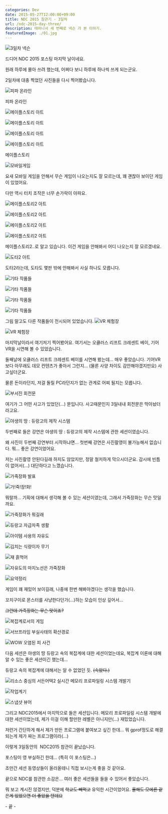 ```yaml
---
categories: Dev
date: 2015-05-27T12:00:00+09:00
title: NDC 2015 참관기 - 3일차
url: /ndc-2015-day-three/
description: 태어나서 세 번째로 넥슨 가 본 이야기.
featuredImage: ./01.jpg
---
```


![3일차 넥슨](01.jpg)

드디어 NDC 2015 포스팅 마지막 날이네요.

원래 하루에 몰아 쓰려 했는데, 어쩌다 보니 하루에 하나씩 쓰게 되는군요.

2일차에 대충 찍었던 사진들을 다시 찍어봤습니다.

![피파 온라인](02.jpg)

피파 온라인

![메이플스토리 아트](03.jpg)

![메이플스토리 아트](04.jpg)

![메이플스토리 아트](05.jpg)

![메이플스토리 아트](06.jpg)

메이플스토리

![모바일게임](07.jpg)

요새 모바일 게임을 안해서 무슨 게임이 나오는지도 잘 모르는데, 꽤 괜찮아 보이던 게임이 있었어요.

다만 역시 터치 조작은 너무 손가락이 아파요.

![메이플스토리2 아트](08.jpg)

![메이플스토리2 아트](09.jpg)

![메이플스토리2 아트](10.jpg)

![메이플스토리2 아트](11.jpg)

메이플스토리2..로 알고 있습니다. 이건 게임을 안해봐서 어디 나오는지 잘 모르겠네요.

![도타2 아트](12.jpg)

도타2라는데, 도타도 몇판 밖에 안해봐서 사실 하나도 모릅니다.

![기타 작품들](13.jpg)

![기타 작품들](14.jpg)

![기타 작품들](15.jpg)

![기타 작품들](16.jpg)

그림 말고도 다른 작품들이 전시되어 있었습니다.
![VR 체험장](17.jpg)

![VR 체험장](18.jpg)

마지막날이라서 여기저기 찍어봤어요. 여기서는 오큘러스 리프트 크레센트 베이, 기어VR을 시연해 볼 수 있었습니다.

둘째날에 오큘러스 리프트 크레센트 베이를 시연해 봤는데... 매우 좋았습니다. 기어VR보다 아무래도 데모 컨텐츠가 좋아서 그런지... (물론 사양 차이도 감안해야겠지만요) 사고싶더군요.

물론 돈이라던지, 저걸 돌릴 PC라던지가 없는 관계로 어찌 될지는 모릅니다.

![부서진 회전문](19.jpg)

여기가 그 어떤 사고가 있었던(...) 문입니다. 사고때문인지 3일내내 회전문은 막아놨더라고요.

![야생의 땅 : 듀랑고의 제작 시스템](20.jpg)

두번째로 들은 강연은 야생의 땅 : 듀랑고의 제작 시스템에 관한 세션이였습니다.

왜 사진이 두번째 강연부터 시작하냐면... 첫번째 강연은 사진촬영이 불가능해서 없습니다. 뭐... 좋은 강연이었어요.

저는 사진촬영 안된다길래 하지도 않았지만, 정말 철저하게 막으시더군요. 감시에 빈틈이 없어서(...) 대단하다고 느꼈습니다.

![가죽장화 발표](21.jpg)

![가!죽!장!화!](22.jpg)

뭐랄까... 기획에 대해서 생각해 볼 수 있는 세션이였는데, 그래서 가죽장화는 무슨 맛일까요.

![가죽장화가 뭐길래](23.jpg)

![듀랑고 자급자족 생활](24.jpg)

![아이템 사용의 자유도](25.jpg)

![김치는 식량이자 무기](26.jpg)

![쟤 흙먹어](27.jpg)

![자유도의 마지노선은 가죽장화](28.jpg)

![요약정리](29.jpg)

게임이 꽤 재밌어 보이길래, 나중에 한번 해봐야겠다는 생각을 했습니다.

꼬치구이로 몬스터를 사냥한다던가(...)하는 모습이 인상 깊어서...

~~그런데 가죽장화는 무슨 맛이죠?~~

![복잡계로서의 게임](30.jpg)

![서브프라임 부실사태의 확산경로](31.jpg)

![WOW 오염된 피 사건](32.jpg)

다음 세션은 야생의 땅 듀랑고 속의 복잡계에 대한 세션이었는데요, 복잡계 이론에 대해 알 수 있는 좋은 세션이긴 했는데...

듀랑고 속의 복잡계에 대해서는 알 수 없었던 듯. ~~(속았다.)~~

![리소스 중심의 서든어택2 실시간 메모리 프로파일링 시스템 개발기](33.jpg)

![작업계기](34.jpg)

![스냅샷 뷰어](35.jpg)

그리고 NDC2015에서 마지막으로 들은 세션입니다. 메모리 프로파일링 시스템 개발에 대한 세션이었는데, 제가 이걸 이해 할만한 레벨은 아니지만(...) 재밌었습니다.

저런거 간단하게 해서 제가 만든 프로그램에 붙여보고 싶긴 한데... 뭐 gprof정도로 해결되는게 제가 짜는 프로그램이라(...)

이렇게 3일동안의  NDC2015 참관이 끝났습니다.

포스팅이 영 부실하긴 한데... (특히 이 포스팅은...)

조만간 세션 동영상들이 올라올테니 직접 보시는게 좋을 것 같아요.

끝으로 NDC를 참관한 소감은... 여러 좋은 세션들을 들을 수 있어서 좋았습니다.

뭐 보고 계시진 않겠지만, 덕분에 ~~학교도 빼먹고~~ 유익한 시간이었어요. ~~올해도 모에론 같은게 있었으면 더 좋았을 텐데요~~

\- 끝 \-
